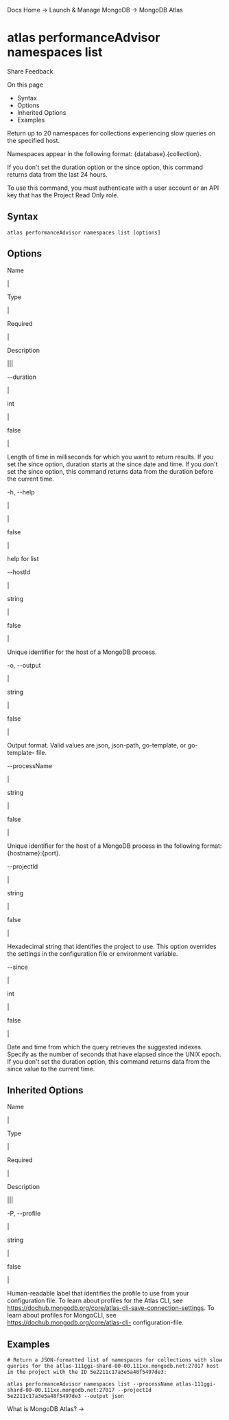 Docs Home → Launch & Manage MongoDB → MongoDB Atlas

# atlas performanceAdvisor namespaces list

Share Feedback

On this page

  * Syntax
  * Options
  * Inherited Options
  * Examples

Return up to 20 namespaces for collections experiencing slow queries on the
specified host.

Namespaces appear in the following format: {database}.{collection}.

If you don't set the duration option or the since option, this command returns
data from the last 24 hours.

To use this command, you must authenticate with a user account or an API key
that has the Project Read Only role.

## Syntax

    
    
    atlas performanceAdvisor namespaces list [options]  
      
  
## Options

Name

|

Type

|

Required

|

Description  
  
|||  
  
\--duration

|

int

|

false

|

Length of time in milliseconds for which you want to return results. If you
set the since option, duration starts at the since date and time. If you don't
set the since option, this command returns data from the duration before the
current time.  
  
-h, --help

|

|

false

|

help for list  
  
\--hostId

|

string

|

false

|

Unique identifier for the host of a MongoDB process.  
  
-o, --output

|

string

|

false

|

Output format. Valid values are json, json-path, go-template, or go-template-
file.  
  
\--processName

|

string

|

false

|

Unique identifier for the host of a MongoDB process in the following format:
{hostname}:{port}.  
  
\--projectId

|

string

|

false

|

Hexadecimal string that identifies the project to use. This option overrides
the settings in the configuration file or environment variable.  
  
\--since

|

int

|

false

|

Date and time from which the query retrieves the suggested indexes. Specify as
the number of seconds that have elapsed since the UNIX epoch. If you don't set
the duration option, this command returns data from the since value to the
current time.  
  
## Inherited Options

Name

|

Type

|

Required

|

Description  
  
|||  
  
-P, --profile

|

string

|

false

|

Human-readable label that identifies the profile to use from your
configuration file. To learn about profiles for the Atlas CLI, see
https://dochub.mongodb.org/core/atlas-cli-save-connection-settings. To learn
about profiles for MongoCLI, see https://dochub.mongodb.org/core/atlas-cli-
configuration-file.  
  
## Examples

    
    
    # Return a JSON-formatted list of namespaces for collections with slow queries for the atlas-111ggi-shard-00-00.111xx.mongodb.net:27017 host in the project with the ID 5e2211c17a3e5a48f5497de3:  
      
    atlas performanceAdvisor namespaces list --processName atlas-111ggi-shard-00-00.111xx.mongodb.net:27017 --projectId 5e2211c17a3e5a48f5497de3 --output json  
  
What is MongoDB Atlas? →

